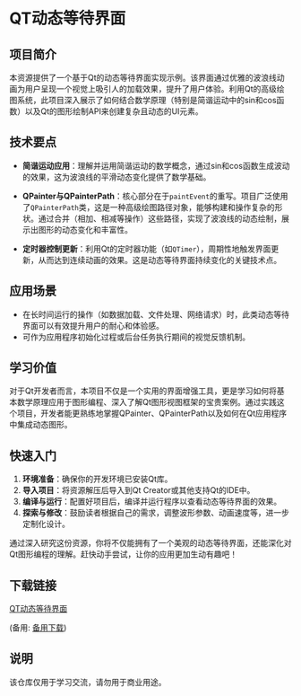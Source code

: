 # QT动态等待界面

## 项目简介

本资源提供了一个基于Qt的动态等待界面实现示例。该界面通过优雅的波浪线动画为用户呈现一个视觉上吸引人的加载效果，提升了用户体验。利用Qt的高级绘图系统，此项目深入展示了如何结合数学原理（特别是简谐运动中的sin和cos函数）以及Qt的图形绘制API来创建复杂且动态的UI元素。

## 技术要点

- **简谐运动应用**：理解并运用简谐运动的数学概念，通过sin和cos函数生成波动的效果，这为波浪线的平滑动态变化提供了数学基础。
  
- **QPainter与QPainterPath**：核心部分在于`paintEvent`的重写。项目广泛使用了`QPainterPath`类，这是一种高级绘图路径对象，能够构建和操作复杂的形状。通过合并（相加、相减等操作）这些路径，实现了波浪线的动态绘制，展示出图形的动态变化和丰富性。

- **定时器控制更新**：利用Qt的定时器功能（如`QTimer`），周期性地触发界面更新，从而达到连续动画的效果。这是动态等待界面持续变化的关键技术点。

## 应用场景

- 在长时间运行的操作（如数据加载、文件处理、网络请求）时，此类动态等待界面可以有效提升用户的耐心和体验感。
- 可作为应用程序初始化过程或后台任务执行期间的视觉反馈机制。

## 学习价值

对于Qt开发者而言，本项目不仅是一个实用的界面增强工具，更是学习如何将基本数学原理应用于图形编程、深入了解Qt图形视图框架的宝贵案例。通过实践这个项目，开发者能更熟练地掌握QPainter、QPainterPath以及如何在Qt应用程序中集成动态图形。

## 快速入门

1. **环境准备**：确保你的开发环境已安装Qt库。
2. **导入项目**：将资源解压后导入到Qt Creator或其他支持Qt的IDE中。
3. **编译与运行**：配置好项目后，编译并运行程序以查看动态等待界面的效果。
4. **探索与修改**：鼓励读者根据自己的需求，调整波形参数、动画速度等，进一步定制化设计。

通过深入研究这份资源，你将不仅能拥有了一个美观的动态等待界面，还能深化对Qt图形编程的理解。赶快动手尝试，让你的应用更加生动有趣吧！

## 下载链接
[QT动态等待界面](https://pan.quark.cn/s/22d4bcb46825) 

(备用: [备用下载](https://pan.baidu.com/s/1FTe3o6AUFs-HQNaXE6LCjA?pwd=gqau))

## 说明

该仓库仅用于学习交流，请勿用于商业用途。
